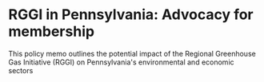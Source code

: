 # RGGI in Pennsylvania: Advocacy for membership

This policy memo outlines the potential impact of the Regional Greenhouse Gas Initiative (RGGI) on Pennsylvania's environmental and economic sectors
